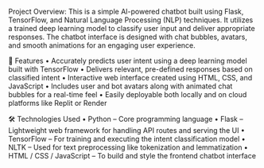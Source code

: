 Project Overview:
This is a simple AI-powered chatbot built using Flask, TensorFlow, and Natural Language Processing (NLP) techniques. It utilizes a trained deep learning model to classify user input and deliver appropriate responses. The chatbot interface is designed with chat bubbles, avatars, and smooth animations for an engaging user experience.

📌 Features
• Accurately predicts user intent using a deep learning model built with TensorFlow
• Delivers relevant, pre-defined responses based on classified intent
• Interactive web interface created using HTML, CSS, and JavaScript
• Includes user and bot avatars along with animated chat bubbles for a real-time feel
• Easily deployable both locally and on cloud platforms like Replit or Render

🛠️ Technologies Used
• Python – Core programming language
• Flask – Lightweight web framework for handling API routes and serving the UI
• TensorFlow – For training and executing the intent classification model
• NLTK – Used for text preprocessing like tokenization and lemmatization
• HTML / CSS / JavaScript – To build and style the frontend chatbot interface
